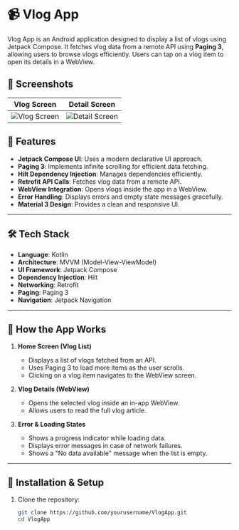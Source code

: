 # 📹 Vlog App  

Vlog App is an Android application designed to display a list of vlogs using Jetpack Compose. It fetches vlog data from a remote API using **Paging 3**, allowing users to browse vlogs efficiently. Users can tap on a vlog item to open its details in a WebView.


## 📸 Screenshots  

| Vlog Screen | Detail Screen |
|------------|--------------|
| ![Vlog Screen](https://github.com/user-attachments/assets/6a514e2a-df02-4db0-a1ec-da8fdcada2c) | ![Detail Screen](https://github.com/user-attachments/assets/1df989b9-ba82-412d-bbd2-48c5c9a5a6be) |


## 🚀 Features  
- **Jetpack Compose UI**: Uses a modern declarative UI approach.  
- **Paging 3**: Implements infinite scrolling for efficient data fetching.  
- **Hilt Dependency Injection**: Manages dependencies efficiently.  
- **Retrofit API Calls**: Fetches vlog data from a remote API.  
- **WebView Integration**: Opens vlogs inside the app in a WebView.  
- **Error Handling**: Displays errors and empty state messages gracefully.  
- **Material 3 Design**: Provides a clean and responsive UI.  

---

## 🛠️ Tech Stack  
- **Language**: Kotlin  
- **Architecture**: MVVM (Model-View-ViewModel)  
- **UI Framework**: Jetpack Compose  
- **Dependency Injection**: Hilt  
- **Networking**: Retrofit  
- **Paging**: Paging 3  
- **Navigation**: Jetpack Navigation  

---

## 📲 How the App Works  

1. **Home Screen (Vlog List)**  
   - Displays a list of vlogs fetched from an API.  
   - Uses Paging 3 to load more items as the user scrolls.  
   - Clicking on a vlog item navigates to the WebView screen.  

2. **Vlog Details (WebView)**  
   - Opens the selected vlog inside an in-app WebView.  
   - Allows users to read the full vlog article.  

3. **Error & Loading States**  
   - Shows a progress indicator while loading data.  
   - Displays error messages in case of network failures.  
   - Shows a "No data available" message when the list is empty.  


---

## 🔧 Installation & Setup  

1. Clone the repository:  
   ```bash
   git clone https://github.com/yourusername/VlogApp.git
   cd VlogApp
